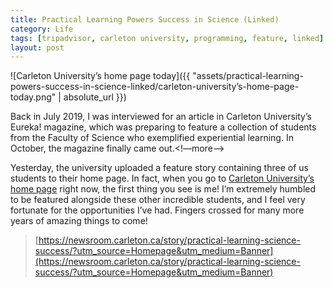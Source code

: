 ```yaml
---
title: Practical Learning Powers Success in Science (Linked)
category: Life
tags: [tripadvisor, carleton university, programming, feature, linked]
layout: post
---
```


![Carleton University’s home page today]({{ "assets/practical-learning-powers-success-in-science-linked/carleton-university’s-home-page-today.png" | absolute_url }})

Back in July 2019, I was interviewed for an article in Carleton University’s Eureka! magazine, which was preparing to feature a collection of students from the Faculty of Science who exemplified experiential learning. In October, the magazine finally came out.<!—more—>

Yesterday, the university uploaded a feature story containing three of us students to their home page. In fact, when you go to [Carleton University’s home page](https://carleton.ca) right now, the first thing you see is me! I’m extremely humbled to be featured alongside these other incredible students, and I feel very fortunate for the opportunities I’ve had. Fingers crossed for many more years of amazing things to come!
> [https://newsroom.carleton.ca/story/practical-learning-science-success/?utm_source=Homepage&utm_medium=Banner](https://newsroom.carleton.ca/story/practical-learning-science-success/?utm_source=Homepage&utm_medium=Banner)